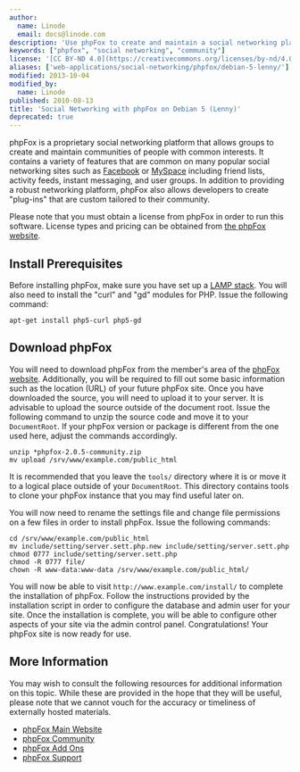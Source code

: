```yaml
---
author:
  name: Linode
  email: docs@linode.com
description: 'Use phpFox to create and maintain a social networking platform on Debian 5 (Lenny).'
keywords: ["phpfox", "social networking", "community"]
license: '[CC BY-ND 4.0](https://creativecommons.org/licenses/by-nd/4.0)'
aliases: ['web-applications/social-networking/phpfox/debian-5-lenny/']
modified: 2013-10-04
modified_by:
  name: Linode
published: 2010-08-13
title: 'Social Networking with phpFox on Debian 5 (Lenny)'
deprecated: true
---
```


phpFox is a proprietary social networking platform that allows groups to create and maintain communities of people with common interests. It contains a variety of features that are common on many popular social networking sites such as [Facebook](http://www.facebook.com) or [MySpace](http://www.myspace.com) including friend lists, activity feeds, instant messaging, and user groups. In addition to providing a robust networking platform, phpFox also allows developers to create "plug-ins" that are custom tailored to their community.

Please note that you must obtain a license from phpFox in order to run this software. License types and pricing can be obtained from [the phpFox website](http://www.phpfox.com/pricing/).

## Install Prerequisites

Before installing phpFox, make sure you have set up a [LAMP stack](/docs/lamp-guides/debian-5-lenny/). You will also need to install the "curl" and "gd" modules for PHP. Issue the following command:

    apt-get install php5-curl php5-gd

## Download phpFox

You will need to download phpFox from the member's area of the [phpFox website](http://www.phpfox.com). Additionally, you will be required to fill out some basic information such as the location (URL) of your future phpFox site. Once you have downloaded the source, you will need to upload it to your server. It is advisable to upload the source outside of the document root. Issue the following command to unzip the source code and move it to your `DocumentRoot`. If your phpFox version or package is different from the one used here, adjust the commands accordingly.

    unzip *phpfox-2.0.5-community.zip
    mv upload /srv/www/example.com/public_html

It is recommended that you leave the `tools/` directory where it is or move it to a logical place outside of your `DocumentRoot`. This directory contains tools to clone your phpFox instance that you may find useful later on.

You will now need to rename the settings file and change file permissions on a few files in order to install phpFox. Issue the following commands:

    cd /srv/www/example.com/public_html
    mv include/setting/server.sett.php.new include/setting/server.sett.php
    chmod 0777 include/setting/server.sett.php
    chmod -R 0777 file/
    chown -R www-data:www-data /srv/www/example.com/public_html/

You will now be able to visit `http://www.example.com/install/` to complete the installation of phpFox. Follow the instructions provided by the installation script in order to configure the database and admin user for your site. Once the installation is complete, you will be able to configure other aspects of your site via the admin control panel. Congratulations! Your phpFox site is now ready for use.

## More Information

You may wish to consult the following resources for additional information on this topic. While these are provided in the hope that they will be useful, please note that we cannot vouch for the accuracy or timeliness of externally hosted materials.

- [phpFox Main Website](http://www.phpfox.com/)
- [phpFox Community](http://forums.phpfox.com/)
- [phpFox Add Ons](http://www.phpfox.com/add-ons/)
- [phpFox Support](http://www.phpfox.com/support/)



